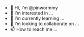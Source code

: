- 👋 Hi, I’m @pinwormmy
- 👀 I’m interested in ...
- 🌱 I’m currently learning ...
- 💞️ I’m looking to collaborate on ...
- 📫 How to reach me ...

<!---
pinwormmy/pinwormmy is a ✨ special ✨ repository because its `README.md` (this file) appears on your GitHub profile.
You can click the Preview link to take a look at your changes.
--->

